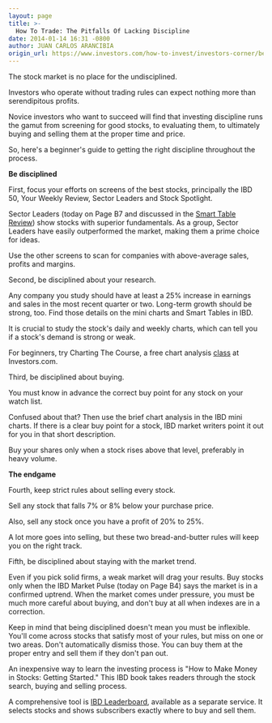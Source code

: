 ```yaml
---
layout: page
title: >-
  How To Trade: The Pitfalls Of Lacking Discipline
date: 2014-01-14 16:31 -0800
author: JUAN CARLOS ARANCIBIA
origin_url: https://www.investors.com/how-to-invest/investors-corner/beginners-sometimes-lack-discipline-in-investing
---
```





The stock market is no place for the undisciplined.


Investors who operate without trading rules can expect nothing more than serendipitous profits.


Novice investors who want to succeed will find that investing discipline runs the gamut from screening for good stocks, to evaluating them, to ultimately buying and selling them at the proper time and price.


So, here's a beginner's guide to getting the right discipline throughout the process.


**Be disciplined**


First, focus your efforts on screens of the best stocks, principally the IBD 50, Your Weekly Review, Sector Leaders and Stock Spotlight.


Sector Leaders (today on Page B7 and discussed in the [Smart Table Review](http://news.investors.com/investing-smart-table-review/011414-686347-leading-stock-stage-comeback.htm)) show stocks with superior fundamentals. As a group, Sector Leaders have easily outperformed the market, making them a prime choice for ideas.


Use the other screens to scan for companies with above-average sales, profits and margins.


Second, be disciplined about your research.


Any company you study should have at least a 25% increase in earnings and sales in the most recent quarter or two. Long-term growth should be strong, too. Find those details on the mini charts and Smart Tables in IBD.


It is crucial to study the stock's daily and weekly charts, which can tell you if a stock's demand is strong or weak.


For beginners, try Charting The Course, a free chart analysis [class](http://education.investors.com/) at Investors.com.


Third, be disciplined about buying.


You must know in advance the correct buy point for any stock on your watch list.


Confused about that? Then use the brief chart analysis in the IBD mini charts. If there is a clear buy point for a stock, IBD market writers point it out for you in that short description.


Buy your shares only when a stock rises above that level, preferably in heavy volume.


**The endgame**


Fourth, keep strict rules about selling every stock.


Sell any stock that falls 7% or 8% below your purchase price.


Also, sell any stock once you have a profit of 20% to 25%.


A lot more goes into selling, but these two bread-and-butter rules will keep you on the right track.


Fifth, be disciplined about staying with the market trend.


Even if you pick solid firms, a weak market will drag your results. Buy stocks only when the IBD Market Pulse (today on Page B4) says the market is in a confirmed uptrend. When the market comes under pressure, you must be much more careful about buying, and don't buy at all when indexes are in a correction.


Keep in mind that being disciplined doesn't mean you must be inflexible. You'll come across stocks that satisfy most of your rules, but miss on one or two areas. Don't automatically dismiss those. You can buy them at the proper entry and sell them if they don't pan out.


An inexpensive way to learn the investing process is "How to Make Money in Stocks: Getting Started." This IBD book takes readers through the stock search, buying and selling process.


A comprehensive tool is [IBD Leaderboard](http://leaderboard.investors.com/leaderboard/leaders/), available as a separate service. It selects stocks and shows subscribers exactly where to buy and sell them.




